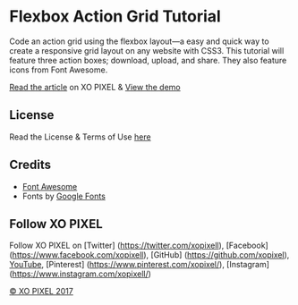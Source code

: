 # Flexbox Action Grid Tutorial
Code an action grid using the flexbox layout—a easy and quick way to create a responsive grid layout on any website with CSS3. This tutorial will feature three action boxes; download, upload, and share. They also feature icons from Font Awesome.

[Read the article](http://xopixel.com/flexbox-action-grid-html5-css3/) on XO PIXEL
& [View the demo](http://xopixel.com/demo/Flexbox%20Action%20Grid/)

## License 
Read the License & Terms of Use [here](http://xopixel.com/terms-of-use/)

## Credits
- [Font Awesome](fontawesome.io)
- Fonts by [Google Fonts](https://fonts.google.com/)

## Follow XO PIXEL
Follow XO PIXEL on [Twitter] (https://twitter.com/xopixell), [Facebook] (https://www.facebook.com/xopixell), [GitHub] (https://github.com/xopixel), [YouTube](https://www.youtube.com/user/xopixell), [Pinterest] (https://www.pinterest.com/xopixel/), [Instagram] (https://www.instagram.com/xopixell/)

[© XO PIXEL 2017](http://www.xopixel.com)
